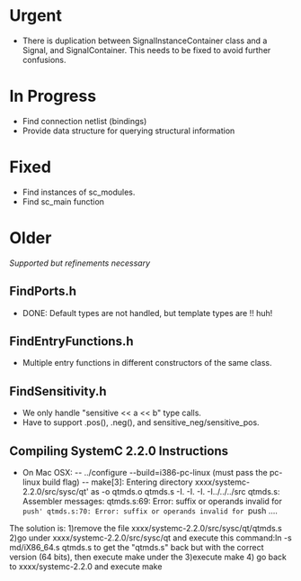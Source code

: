 Urgent
=======
- There is duplication between SignalInstanceContainer class and a Signal, and SignalContainer. This needs to be fixed to avoid further confusions.


In Progress
============
- Find connection netlist (bindings)
- Provide data structure for querying structural information

Fixed
======
- Find instances of sc_modules.
- Find sc_main function

Older
============
*Supported but refinements necessary*

FindPorts.h
-----------
- DONE: Default types are not handled, but template types are !! huh!

FindEntryFunctions.h
--------------------
- Multiple entry functions in different constructors of the same class.

FindSensitivity.h
--------------------
- We only handle "sensitive << a << b" type calls. 
- Have to support .pos(), .neg(), and sensitive_neg/sensitive_pos.


Compiling SystemC 2.2.0 Instructions
----------------------------------------

- On Mac OSX:
-- ../configure --build=i386-pc-linux (must pass the pc-linux build flag)
-- make[3]: Entering directory xxxx/systemc-2.2.0/src/sysc/qt'
as -o qtmds.o qtmds.s -I. -I. -I. -I../../../src
qtmds.s: Assembler messages:
qtmds.s:69: Error: suffix or operands invalid for `push'
qtmds.s:70: Error: suffix or operands invalid for `push
....

The solution is:
1)remove the file xxxx/systemc-2.2.0/src/sysc/qt/qtmds.s
2)go under xxxx/systemc-2.2.0/src/sysc/qt and execute this command:ln -s
md/iX86_64.s qtmds.s to get the "qtmds.s" back but with the correct
version (64 bits), then execute make under the
3)execute make
4) go back to xxxx/systemc-2.2.0 and execute make
